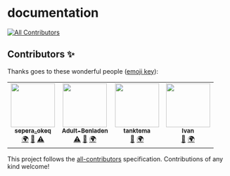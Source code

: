 # documentation
<!-- ALL-CONTRIBUTORS-BADGE:START - Do not remove or modify this section -->
[![All Contributors](https://img.shields.io/badge/all_contributors-4-orange.svg?style=flat-square)](#contributors-)
<!-- ALL-CONTRIBUTORS-BADGE:END -->
## Contributors ✨

Thanks goes to these wonderful people ([emoji key](https://allcontributors.org/docs/en/emoji-key)):

<!-- ALL-CONTRIBUTORS-LIST:START - Do not remove or modify this section -->
<!-- prettier-ignore-start -->
<!-- markdownlint-disable -->
<table>
  <tr>
    <td align="center"><a href="https://vk.com/sepera_okeq"><img src="https://avatars3.githubusercontent.com/u/54331959?v=4" width="100px;" alt=""/><br /><sub><b>sepera_okeq</b></sub></a><br /><a href="#translation-Sepera-okeq" title="Translation">🌍</a> <a href="https://github.com/ParadoxModding-RU/documentation/commits?author=Sepera-okeq" title="Documentation">📖</a> <a href="https://github.com/ParadoxModding-RU/documentation/commits?author=Sepera-okeq" title="Tests">⚠️</a></td>
    <td align="center"><a href="https://github.com/Adult-Benladen"><img src="https://avatars2.githubusercontent.com/u/66626664?v=4" width="100px;" alt=""/><br /><sub><b>Adult-Benladen</b></sub></a><br /><a href="https://github.com/ParadoxModding-RU/documentation/commits?author=Adult-Benladen" title="Tests">⚠️</a> <a href="https://github.com/ParadoxModding-RU/documentation/commits?author=Adult-Benladen" title="Documentation">📖</a> <a href="#translation-Adult-Benladen" title="Translation">🌍</a></td>
    <td align="center"><a href="https://github.com/tanktema"><img src="https://avatars2.githubusercontent.com/u/64923494?v=4" width="100px;" alt=""/><br /><sub><b>tanktema</b></sub></a><br /><a href="https://github.com/ParadoxModding-RU/documentation/commits?author=tanktema" title="Documentation">📖</a> <a href="#translation-tanktema" title="Translation">🌍</a></td>
    <td align="center"><a href="https://vk.com/bublov"><img src="https://avatars2.githubusercontent.com/u/33785670?v=4" width="100px;" alt=""/><br /><sub><b>Ivan</b></sub></a><br /><a href="https://github.com/ParadoxModding-RU/documentation/commits?author=bublov" title="Documentation">📖</a> <a href="#translation-bublov" title="Translation">🌍</a></td>
  </tr>
</table>

<!-- markdownlint-enable -->
<!-- prettier-ignore-end -->
<!-- ALL-CONTRIBUTORS-LIST:END -->

This project follows the [all-contributors](https://github.com/all-contributors/all-contributors) specification. Contributions of any kind welcome!
